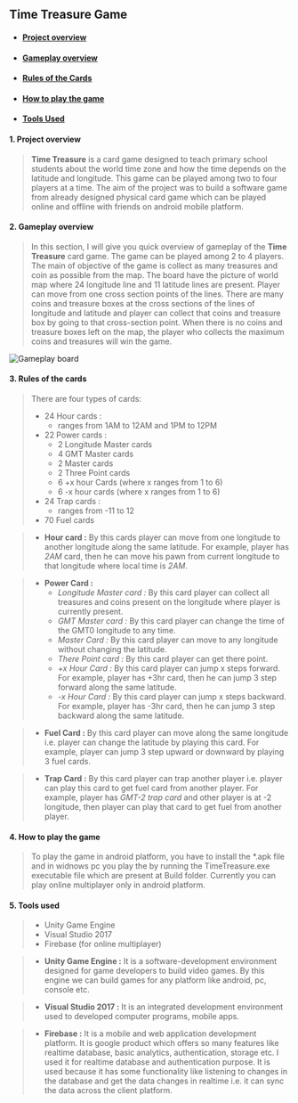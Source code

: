 ## Time Treasure Game ##
* #### [Project overview](#project-overview) ####
* #### [Gameplay overview](#gameplay-overview) ####
* #### [Rules of the Cards](#rules-cards) ####
* #### [How to play the game](#how-to-play-in-platform) ####
* #### [Tools Used](#tools) ####


#### <a name="project-overview"/> 1. Project overview ####
>__Time Treasure__ is a card game designed to teach primary school students about the world time zone and how the time depends on the latitude and longitude. This game can be played among two to four players at a time. The aim of the project was to build a software game from already designed physical card game which can be played online and offline with friends on android mobile platform.

#### <a name="gameplay-overview"/> 2. Gameplay overview ####
>In this section, I will give you quick overview of gameplay of the __Time Treasure__ card game. The game can be played among 2 to 4 players. The main of objective of the game is collect as many treasures and coin as possible from the map. The board have the picture of world map where 24 longitude line and 11 latitude lines are present. Player can move from one cross section points of the lines. There are many coins and treasure boxes at the cross sections of the lines of longitude and latitude and player can collect that coins and treasure box by going to that cross-section point. When there is no coins and treasure boxes left on the map, the player who collects the maximum coins and treasures will win the game.

![Gameplay board](https://markdown-here.com/img/icon256.png)

#### <a name="rules-cards"/> 3. Rules of the cards ####
>There are four types of cards:
>* 24 Hour cards :
>   * ranges from 1AM to 12AM and 1PM to 12PM
>* 22 Power cards :
>   * 2 Longitude Master cards
>   * 4 GMT Master cards
>   * 2 Master cards
>   * 2 Three Point cards
>   * 6 +x hour Cards (where x ranges from 1 to 6)
>   * 6 -x hour cards (where x ranges from 1 to 6)
>* 24 Trap cards :
>   * ranges from -11 to 12
>* 70 Fuel cards

>* __Hour card :__ By this cards player can move from one longitude to another longitude along the same latitude. For example, player has _2AM_ card, then he can move his pawn from current longitude to that longitude where local time is _2AM_.

>* __Power Card :__
>   * _Longitude Master card :_ By this card player can collect all treasures and coins present on the longitude where player is currently present.
>   * _GMT Master card :_ By this card player can change the time of the GMT0 longitude to any time.
>   * _Master Card :_ By this card player can move to any longitude without changing the latitude.
>   * _There Point card :_ By this card player can get there point.
>   * _+x Hour Card :_ By this card player can jump x steps forward. For example, player has +3hr card, then he can jump 3 step forward along the same latitude.
>   * _-x Hour Card :_ By this card player can jump x steps backward. For example, player has -3hr card, then he can jump 3 step backward along the same latitude.

>* __Fuel Card :__ By this card player can move along the same longitude i.e. player can change the latitude by playing this card. For example, player can jump 3 step upward or downward by playing 3 fuel cards.

>* __Trap Card :__ By this card player can trap another player i.e. player can play this card to get fuel card from another player. For example, player has _GMT-2 trap card_ and other player is at -2 longitude, then player can play that card to get fuel from another player.


#### <a name="how-to-play-in-platform"/> 4. How to play the game ####
>To play the game in android platform, you have to install the \*.apk file  and in widnows pc you play the by running the TimeTreasure.exe executable file which are present at Build folder. Currently you can play online multiplayer only in android platform.

#### <a name="tools"/> 5. Tools used ####
>
>  * Unity Game Engine
>  * Visual Studio 2017
>  * Firebase (for online multiplayer)

>  * __Unity Game Engine :__ It is a software-development environment designed for game developers to build video games. By this engine we can build games for any platform like android, pc, console etc.

>  * __Visual Studio 2017 :__ It is an integrated development environment used to developed computer programs, mobile apps.

>  * __Firebase :__ It is a mobile and web application development platform. It is google product which offers so many features like realtime database, basic analytics, authentication, storage etc. I used it for realtime database and authentication purpose.
It is used because it has some functionality like listening to changes in the database and get the data changes in realtime i.e. it can sync the data across the client platform.
